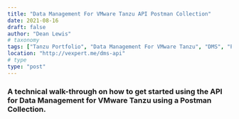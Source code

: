 ```yaml
---
title: "Data Management For VMware Tanzu API Postman Collection"
date: 2021-08-16
draft: false
author: "Dean Lewis"
# taxonomy
tags: ["Tanzu Portfolio", "Data Management For VMware Tanzu", "DMS", "Postman", "API"]
location: "http://vexpert.me/dms-api"
# type
type: "post"
---
```


### A technical walk-through on how to get started using the API for Data Management for VMware Tanzu using a Postman Collection.

